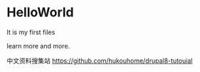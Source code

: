 # HelloWorld
It is my first files

learn more and more.


中文资料搜集站
https://github.com/hukouhome/drupal8-tutouial
